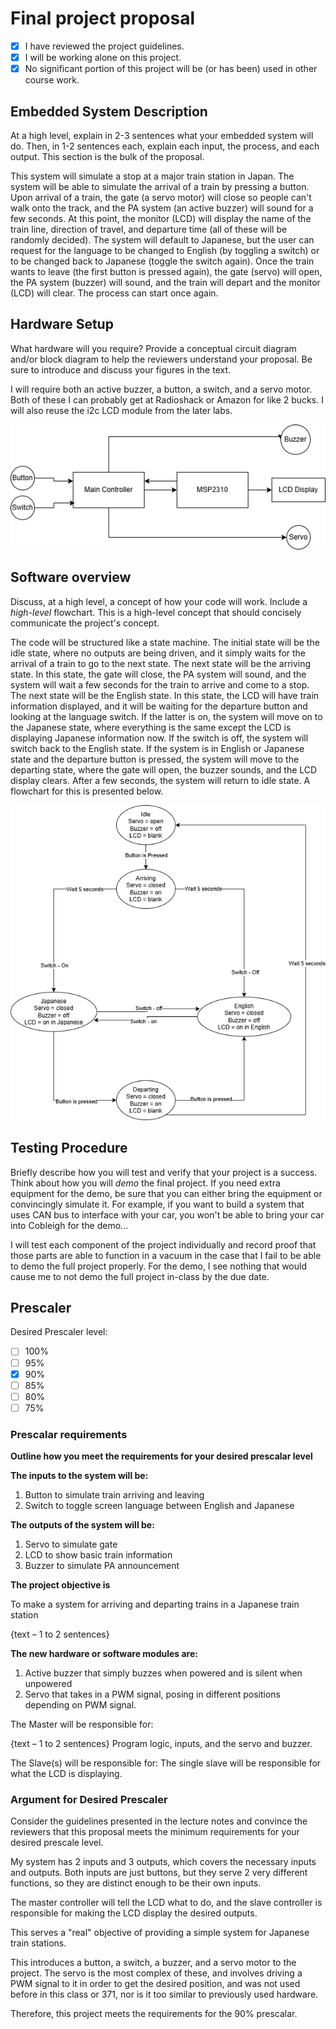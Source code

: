 # Final project proposal

- [x] I have reviewed the project guidelines.
- [x] I will be working alone on this project.
- [x] No significant portion of this project will be (or has been) used in other course work.

## Embedded System Description

At a high level, explain in 2-3 sentences what your embedded system will do.  Then, in 1-2 sentences each, explain each input, the process, and each output. This section is the bulk of the proposal.

This system will simulate a stop at a major train station in Japan. The system will be able to simulate the arrival of a train by pressing a button. Upon arrival of a train, the gate (a servo motor) will close so people can't walk onto the track, and the PA system (an active buzzer) will sound for a few seconds. At this point, the monitor (LCD) will display the name of the train line, direction of travel, and departure time (all of these will be randomly decided). The system will default to Japanese, but the user can request for the language to be changed to English (by toggling a switch) or to be changed back to Japanese (toggle the switch again). Once the train wants to leave (the first button is pressed again), the gate (servo) will open, the PA system (buzzer) will sound, and the train will depart and the monitor (LCD) will clear. The process can start once again.

## Hardware Setup

What hardware will you require? Provide a conceptual circuit diagram and/or block diagram to help the reviewers understand your proposal. Be sure to introduce and discuss your figures in the text.

I will require both an active buzzer, a button, a switch, and a servo motor. Both of these I can probably get at Radioshack or Amazon for like 2 bucks. I will also reuse the i2c LCD module from the later labs.

![flowchart](finalblockdiagram.png)

## Software overview

Discuss, at a high level, a concept of how your code will work. Include a *high-level* flowchart. This is a high-level concept that should concisely communicate the project's concept.

The code will be structured like a state machine. The initial state will be the idle state, where no outputs are being driven, and it simply waits for the arrival of a train to go to the next state. The next state will be the arriving state. In this state, the gate will close, the PA system will sound, and the system will wait a few seconds for the train to arrive and come to a stop. The next state will be the English state. In this state, the LCD will have train information displayed, and it will be waiting for the departure button and looking at the language switch. If the latter is on, the system will move on to the Japanese state, where everything is the same except the LCD is displaying Japanese information now. If the switch is off, the system will switch back to the English state. If the system is in English or Japanese state and the departure button is pressed, the system will move to the departing state, where the gate will open, the buzzer sounds, and the LCD display clears. After a few seconds, the system will return to idle state. A flowchart for this is presented below.

![flowchart](finalprojectflowchart.png)

## Testing Procedure

Briefly describe how you will test and verify that your project is a success. Think about how you will *demo* the final project. If you need extra equipment for the demo, be sure that you can either bring the equipment or convincingly simulate it. For example, if you want to build a system that uses CAN bus to interface with your car, you won't be able to bring your car into Cobleigh for the demo...

I will test each component of the project individually and record proof that those parts are able to function in a vacuum in the case that I fail to be able to demo the full project properly. For the demo, I see nothing that would cause me to not demo the full project in-class by the due date.

## Prescaler

Desired Prescaler level: 

- [ ] 100%
- [ ] 95% 
- [x] 90% 
- [ ] 85% 
- [ ] 80% 
- [ ] 75% 

### Prescalar requirements 

**Outline how you meet the requirements for your desired prescalar level**

**The inputs to the system will be:**
1.  Button to simulate train arriving and leaving
2.  Switch to toggle screen language between English and Japanese

**The outputs of the system will be:**
1.  Servo to simulate gate
2.  LCD to show basic train information
3.  Buzzer to simulate PA announcement

**The project objective is**

To make a system for arriving and departing trains in a Japanese train station

{text – 1 to 2 sentences}

**The new hardware or software modules are:**
1. Active buzzer that simply buzzes when powered and is silent when unpowered
2. Servo that takes in a PWM signal, posing in different positions depending on PWM signal.


The Master will be responsible for:

{text – 1 to 2 sentences}
Program logic, inputs, and the servo and buzzer.

The Slave(s) will be responsible for:
The single slave will be responsible for what the LCD is displaying.

### Argument for Desired Prescaler

Consider the guidelines presented in the lecture notes and convince the reviewers that this proposal meets the minimum requirements for your desired prescale level.

My system has 2 inputs and 3 outputs, which covers the necessary inputs and outputs. Both inputs are just buttons, but they serve 2 very different functions, so they are distinct enough to be their own inputs.

The master controller will tell the LCD what to do, and the slave controller is responsible for making the LCD display the desired outputs.

This serves a "real" objective of providing a simple system for Japanese train stations.

This introduces a button, a switch, a buzzer, and a servo motor to the project. The servo is the most complex of these, and involves driving a PWM signal to it in order to get the desired position, and was not used before in this class or 371, nor is it too similar to previously used hardware.

Therefore, this project meets the requirements for the 90% prescalar.
